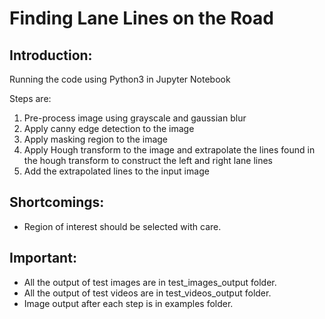 
# Finding Lane Lines on the Road

## Introduction:

Running the code using Python3 in Jupyter Notebook

Steps are:

1. Pre-process image using grayscale and gaussian blur
2. Apply canny edge detection to the image
3. Apply masking region to the image
4. Apply Hough transform to the image and extrapolate the lines found in the hough transform to construct the left and              right lane lines
5. Add the extrapolated lines to the input image

## Shortcomings:

* Region of interest should be selected with care.



## Important:

* All the output of test images are in test_images_output folder.
* All the output of test videos are in test_videos_output folder.
* Image output after each step is in examples folder.
